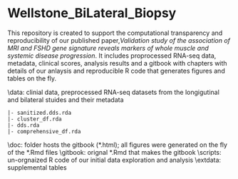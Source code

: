 # Wellstone_BiLateral_Biopsy

This repository is created to support the computational transparency and reproducibility of our published paper,_Validation study of the association of MRI and FSHD gene signature reveals markers of whole muscle and systemic disease progression_. It includes proprocessed RNA-seq data, metadata, clinical scores, analysis results and a gitbook with chapters with details of our anlaysis and reproducible R code that generates figures and tables on the fly. 

\data: clinial data, preprocessed RNA-seq datasets from the longigutinal and bilateral stuides and their metadata

    |- sanitized.dds.rda
    |- cluster_df.rda
    |- dds.rda
    |- comprehensive_df.rda

\doc: folder hosts the gitbook (*.html); all figures were generated on the fly of the *.Rmd files
\gitbook: orignal *.Rmd that makes the gitbook
\scripts: un-orgnaized R code of our initial data exploration and analysis
\extdata: supplemental tables 



